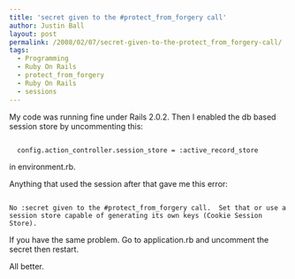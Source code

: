 ```yaml
---
title: 'secret given to the #protect_from_forgery call'
author: Justin Ball
layout: post
permalink: /2008/02/07/secret-given-to-the-protect_from_forgery-call/
tags:
  - Programming
  - Ruby On Rails
  - protect_from_forgery
  - Ruby On Rails
  - sessions
---
```


My code was running fine under Rails 2.0.2.  Then I enabled the db based session store by uncommenting this:
<pre><code class="ruby">
  config.action_controller.session_store = :active_record_store
</pre></code>
in environment.rb.

Anything that used the session after that gave me this error:
<pre><code class="ruby">
No :secret given to the #protect_from_forgery call.  Set that or use a session store capable of generating its own keys (Cookie Session Store).
</pre></code>

If you have the same problem.  Go to application.rb and uncomment the secret then restart.

All better.